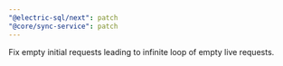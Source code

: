 ```yaml
---
"@electric-sql/next": patch
"@core/sync-service": patch
---
```


Fix empty initial requests leading to infinite loop of empty live requests.
